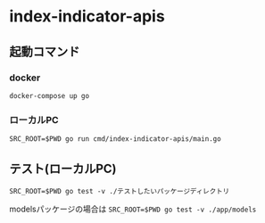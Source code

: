 # index-indicator-apis

## 起動コマンド

### docker 
`docker-compose up go`

### ローカルPC
`SRC_ROOT=$PWD go run cmd/index-indicator-apis/main.go`


## テスト(ローカルPC)
`SRC_ROOT=$PWD go test -v ./テストしたいパッケージディレクトリ`

modelsパッケージの場合は
`SRC_ROOT=$PWD go test -v ./app/models`

